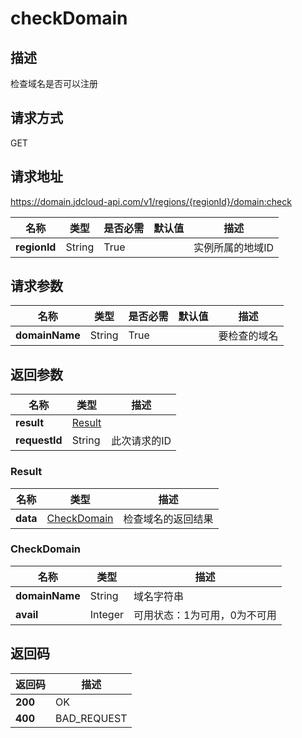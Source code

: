 # checkDomain


## 描述
检查域名是否可以注册

## 请求方式
GET

## 请求地址
https://domain.jdcloud-api.com/v1/regions/{regionId}/domain:check

|名称|类型|是否必需|默认值|描述|
|---|---|---|---|---|
|**regionId**|String|True| |实例所属的地域ID|

## 请求参数
|名称|类型|是否必需|默认值|描述|
|---|---|---|---|---|
|**domainName**|String|True| |要检查的域名|


## 返回参数
|名称|类型|描述|
|---|---|---|
|**result**|[Result](#result)| |
|**requestId**|String|此次请求的ID|

### <div id="Result">Result</div>
|名称|类型|描述|
|---|---|---|
|**data**|[CheckDomain](#checkdomain)|检查域名的返回结果|
### <div id="CheckDomain">CheckDomain</div>
|名称|类型|描述|
|---|---|---|
|**domainName**|String|域名字符串|
|**avail**|Integer|可用状态：1为可用，0为不可用|

## 返回码
|返回码|描述|
|---|---|
|**200**|OK|
|**400**|BAD_REQUEST|
